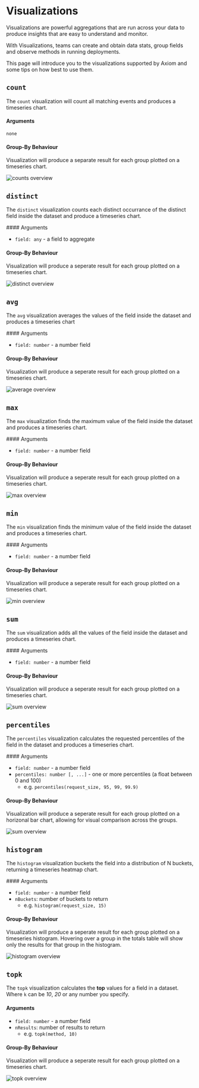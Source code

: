 <div class="axi-header">
  <h1>Visualizations</h1>
</div>

Visualizations are powerful aggregations that are run across your data to produce insights that are easy to understand and monitor.

With Visualizations, teams can  create and obtain data stats, group fields and observe methods in running deployments. 

This page will introduce you to the visualizations supported by Axiom and some tips on how best to use them.



## **`count`**

The `count` visualization will count all matching events and produces a timeseries chart.


#### Arguments

`none`

#### Group-By Behaviour

Visualization will produce a separate result for each group plotted on a timeseries chart.

<img class="axi-window-shadow" src="/assets/shots/count.png" alt="counts overview" /> 


## **`distinct`**

The `distinct` visualization counts each distinct occurrance of the distinct field inside the dataset and produce a timeseries chart.

#### Arguments

* `field: any` - a field to aggregate

#### Group-By Behaviour

Visualization will produce a seperate result for each group plotted on a timeseries chart.

<img class="axi-window-shadow" src="/assets/shots/distinct.png" alt="distinct overview" />


## **`avg`**

The `avg` visualization averages the values of the field inside the dataset and produces a timeseries chart

#### Arguments

* `field: number` - a number field

#### Group-By Behaviour

Visualization will produce a seperate result for each group plotted on a timeseries chart.

<img class="axi-window-shadow" src="/assets/shots/average.png" alt="average overview" />


## **`max`**

The `max` visualization finds the maximum value of the field inside the dataset and produces a timeseries chart.

#### Arguments

* `field: number` - a number field

#### Group-By Behaviour

Visualization will produce a seperate result for each group plotted on a timeseries chart.

<img class="axi-window-shadow" src="/assets/shots/max.png" alt="max overview" />


## **`min`**

The `min` visualization finds the minimum value of the field inside the dataset and produces a timeseries chart.

#### Arguments

* `field: number` - a number field

#### Group-By Behaviour

Visualization will produce a seperate result for each group plotted on a timeseries chart.

<img class="axi-window-shadow" src="/assets/shots/min.png" alt="min overview" />

## **`sum`**

The `sum` visualization adds all the values of the field inside the dataset and produces a timeseries chart.

#### Arguments

* `field: number` - a number field

#### Group-By Behaviour

Visualization will produce a seperate result for each group plotted on a timeseries chart.

<img class="axi-window-shadow" src="/assets/shots/sum.png" alt="sum overview" />

## **`percentiles`**

The `percentiles` visualization calculates the requested percentiles of the field in the dataset and produces a timeseries chart.

#### Arguments

* `field: number` - a number field
* `percentiles: number [, ...]` - one or more percentiles (a float between 0 and 100)
    * e.g. `percentiles(request_size, 95, 99, 99.9)`

#### Group-By Behaviour

Visualization will produce a seperate result for each group plotted on a horizonal bar chart, allowing for visual comparison across the groups.

<img class="axi-window-shadow" src="/assets/shots/percentile.png" alt="sum overview" />


## **`histogram`**

The `histogram` visualization buckets the field into a distribution of N buckets, returning a timeseries heatmap chart.

#### Arguments

* `field: number` - a number field
* `nBuckets`: number of buckets to return
    * e.g. `histogram(request_size, 15)`

#### Group-By Behaviour

Visualization will produce a seperate result for each group plotted on a timeseries histogram. Hovering over a group in the totals table will show only the results for that group in the histogram.

<img class="axi-window-shadow" src="/assets/shots/histogram.png" alt="histogram overview" />

## **`topk`**

The `topk` visualization calculates the **top** values for a field in a dataset. Where `k` can be *10*, *20* or any number you specify. 

#### Arguments 

* `field: number` - a number field
* `nResults`: number of results to return 
    * e.g. `topk(method, 10)`

#### Group-By Behaviour

Visualization will produce a seperate result for each group plotted on a timeseries chart.

<img class="axi-window-shadow" src="/assets/shots/topk.png" alt="topk overview" />